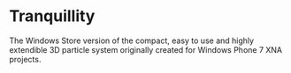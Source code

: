 Tranquillity
============

The Windows Store version of the compact, easy to use and highly extendible 3D particle system originally created for Windows Phone 7 XNA projects.
